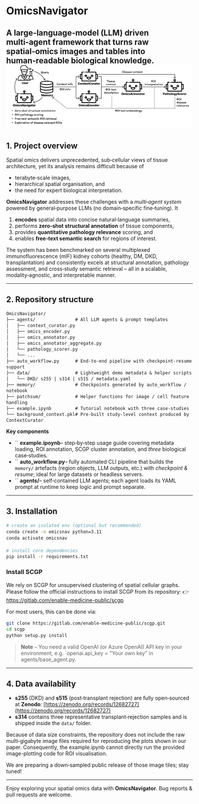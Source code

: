 # OmicsNavigator

A **large‑language‑model (LLM)** driven multi‑agent framework that turns raw spatial‑omics images and tables into human‑readable biological knowledge.
![Overview of OmicsNavigator](figs/workflow.png)
---

## 1. Project overview

Spatial omics delivers unprecedented, sub‑cellular views of tissue architecture, yet its analysis remains difficult because of

- terabyte‑scale images,
- hierarchical spatial organisation, and
- the need for expert biological interpretation.

**OmicsNavigator** addresses these challenges with a *multi‑agent system* powered by general‑purpose LLMs (no domain‑specific fine‑tuning).  It

1. **encodes** spatial data into concise natural‑language summaries,
2. performs **zero‑shot structural annotation** of tissue components,
3. provides **quantitative pathology relevance** scoring, and
4. enables **free‑text semantic search** for regions of interest.

The system has been benchmarked on several multiplexed immunofluorescence (mIF) kidney cohorts (healthy, DM, DKD, transplantation) and consistently excels at structural annotation, pathology assessment, and cross‑study semantic retrieval – all in a scalable, modality‑agnostic, and interpretable manner.

---

## 2. Repository structure

```
OmicsNavigator/
├── agents/               # All LLM agents & prompt templates
│   ├── context_curator.py
│   ├── omics_encoder.py
│   ├── omics_annotator.py
│   ├── omics_annotator_aggregate.py
│   └── pathology_scorer.py
│   └── ...
├── auto_workflow.py      # End‑to‑end pipeline with checkpoint‑resume support
├── data/                 # Lightweight demo metadata & helper scripts
│   └── DKD/ s255 | s314 | s515 / metadata.yaml
├── memory/               # Checkpoints generated by auto_workflow / notebook
├── patchsum/             # Helper functions for image / cell feature handling
├── example.ipynb         # Tutorial notebook with three case‑studies
└── background_context.pkl# Pre‑built study‑level context produced by ContextCurator
```

**Key components**

- `` **example.ipoynb**– step‑by‑step usage guide covering metadata loading, ROI annotation, SCGP cluster annotation, and *three* biological case‑studies.
- `` **auto_workflow.py**– fully automated CLI pipeline that builds the `memory/` artefacts (region objects, LLM outputs, etc.) with *checkpoint & resume*; ideal for large datasets or headless servers.
- `` **agents/**– self‑contained LLM agents; each agent loads its YAML prompt at runtime to keep logic and prompt separate.

---

## 3. Installation

```bash
# create an isolated env (optional but recommended)
conda create -n omicsnav python=3.11
conda activate omicsnav

# install core dependencies
pip install -r requirements.txt
```
### Install SCGP
We rely on SCGP for unsupervised clustering of spatial cellular graphs.
Please follow the official instructions to install SCGP from its repository:
👉 https://gitlab.com/enable-medicine-public/scgp

For most users, this can be done via:
```bash
git clone https://gitlab.com/enable-medicine-public/scgp.git
cd scgp
python setup.py install
```

> **Note** – You need a valid OpenAI (or Azure OpenAI) API key in your environment, e.g. `openai.api_key = "Your own key" in agents/base_agent.py.

---

## 4. Data availability

- **s255** (DKD) and **s515** (post‑transplant rejection) are fully open‑sourced at **Zenodo**: [https://zenodo.org/records/12682727](https://zenodo.org/records/12682727)
- **s314** contains three representative transplant‐rejection samples and is shipped inside the `data/` folder.

Because of data size constraints, the repository does not include the raw multi‑gigabyte image files required for reproducing the plots shown in our paper. Consequently, the example.ipynb cannot directly run the provided image-plotting code for ROI visualisation.

We are preparing a down‑sampled public release of those image tiles; stay tuned!

---

Enjoy exploring your spatial omics data with **OmicsNavigator**.  Bug reports & pull requests are welcome.


